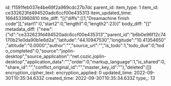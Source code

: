 id: f1591feb037e4be69f2a969cdc27b7dc
parent_id: 
item_type: 1
item_id: ce332623fd494520adc6ccf00e435313
item_updated_time: 1664533960810
title_diff: "[{\"diffs\":[[1,\"Dreamachine finish code\"]],\"start1\":0,\"start2\":0,\"length1\":0,\"length2\":23}]"
body_diff: "[]"
metadata_diff: {"new":{"id":"ce332623fd494520adc6ccf00e435313","parent_id":"b6b0e96f12c74170b21e0da90b1e6d2a","latitude":"44.10947530","longitude":"10.41354650","altitude":"0.0000","author":"","source_url":"","is_todo":1,"todo_due":0,"todo_completed":0,"source":"joplin-desktop","source_application":"net.cozic.joplin-desktop","application_data":"","order":0,"markup_language":1,"is_shared":0,"share_id":"","conflict_original_id":"","master_key_id":""},"deleted":[]}
encryption_cipher_text: 
encryption_applied: 0
updated_time: 2022-09-30T10:35:34.633Z
created_time: 2022-09-30T10:35:34.633Z
type_: 13